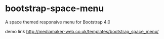 # bootstrap-space-menu
A space themed responsive menu for Bootstrap 4.0

demo link http://mediamaker-web.co.uk/templates/bootstrap_space_menu/

